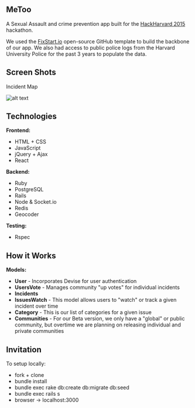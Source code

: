 ## MeToo

A Sexual Assault and crime prevention app built for the [HackHarvard 2015](hackharvard.org) hackathon.

We used the [FixStart.io](https://github.com/shadylogic/fixstarter) open-source GitHub template to build the backbone of our app. We also had access to public police logs from the Harvard University Police for the past 3 years to populate the data.

## Screen Shots

Incident Map

![alt text](http://i.imgur.com/Kpi01Fn.jpg)

## Technologies

**Frontend:**
* HTML + CSS
* JavaScript
* jQuery + Ajax
* React

**Backend:**
* Ruby
* PostgreSQL
* Rails
* Node & Socket.io
* Redis
* Geocoder

**Testing:**
* Rspec

## How it Works

**Models:**
  * **User** - Incorporates Devise for user authentication
  * **UsersVote** - Manages community "up votes" for individual incidents
  * **Incidents**
  * **IssuesWatch** - This model allows users to "watch" or track a given incident over time
  * **Category** - This is our list of categories for a given issue
  * **Communities** - For our Beta version, we only have a "global" or public community, but overtime we are planning on releasing individual and private communities

## Invitation

To setup locally:

* fork + clone
* bundle install
* bundle exec rake db:create db:migrate db:seed
* bundle exec rails s
* browser -> localhost:3000
